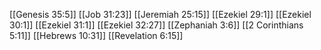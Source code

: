 [[Genesis 35:5]]
[[Job 31:23]]
[[Jeremiah 25:15]]
[[Ezekiel 29:1]]
[[Ezekiel 30:1]]
[[Ezekiel 31:1]]
[[Ezekiel 32:27]]
[[Zephaniah 3:6]]
[[2 Corinthians 5:11]]
[[Hebrews 10:31]]
[[Revelation 6:15]]
